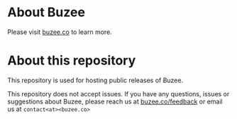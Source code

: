 # About Buzee
Please visit [buzee.co](https://buzee.co) to learn more.

# About this repository
This repository is used for hosting public releases of Buzee.

This repository does not accept issues. If you have any questions, issues or suggestions about Buzee, please reach us at [buzee.co/feedback](https://buzee.co/feedback) or email us at `contact<at><buzee.co>`
